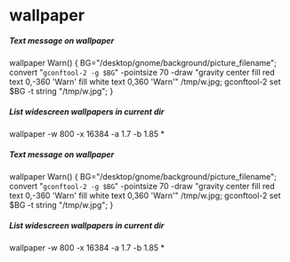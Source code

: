# wallpaper

##### Text message on wallpaper

   wallpaper Warn() { BG="/desktop/gnome/background/picture_filename"; convert "`gconftool-2 -g $BG`" -pointsize 70 -draw "gravity center fill red  text 0,-360 'Warn' fill white  text 0,360 'Warn'" /tmp/w.jpg; gconftool-2 set $BG -t string "/tmp/w.jpg"; }

##### List widescreen wallpapers in current dir

   wallpaper  -w 800 -x 16384 -a 1.7 -b 1.85 *

##### Text message on wallpaper

   wallpaper Warn() { BG="/desktop/gnome/background/picture_filename"; convert "`gconftool-2 -g $BG`" -pointsize 70 -draw "gravity center fill red  text 0,-360 'Warn' fill white  text 0,360 'Warn'" /tmp/w.jpg; gconftool-2 set $BG -t string "/tmp/w.jpg"; }

##### List widescreen wallpapers in current dir

   wallpaper  -w 800 -x 16384 -a 1.7 -b 1.85 *
